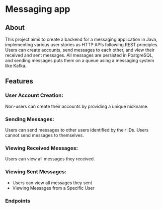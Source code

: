 # Messaging app

## About 
This project aims to create a backend for a messaging application in Java, implementing various user stories as HTTP APIs following REST principles. Users can create accounts, send messages to each other, and view their received and sent messages. All messages are persisted in PostgreSQL, and sending messages puts them on a queue using a messaging system like Kafka.

## Features
### User Account Creation:

Non-users can create their accounts by providing a unique nickname.

### Sending Messages:

Users can send messages to other users identified by their IDs.
Users cannot send messages to themselves.

### Viewing Received Messages:
Users can view all messages they received.

### Viewing Sent Messages:
- Users can view all messages they sent
- Viewing Messages from a Specific User

### Endpoints

